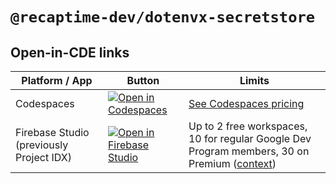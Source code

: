 # `@recaptime-dev/dotenvx-secretstore`

## Open-in-CDE links

| Platform / App | Button | Limits |
| --- | --- | --- |
| Codespaces | [![Open in Codespaces](https://github.com/codespaces/badge.svg)][ghcs-new] | [See Codespaces pricing][ghcs-pricing] |
| Firebase Studio (previously Project IDX) | [![Open in Firebase Studio](https://cdn.firebasestudio.dev/btn/open_blue_32.svg)][fbs-open] | Up to 2 free workspaces, 10 for regular Google Dev Program members, 30 on Premium ([context][fbs-quota])|

[ghcs-new]: https://codespaces.new/recaptime-dev/dotenvx-secretstore
[ghcs-pricing]: https://docs.github.com/en/billing/managing-billing-for-your-products/managing-billing-for-github-codespaces/about-billing-for-github-codespaces
[fbs-open]: https://studio.firebase.google.com/import?url=https%3A%2F%2Fgithub.com%2Frecaptime-dev%2Fdotenvx-secretstore
[fbs-quota]: https://firebase.google.com/docs/studio#pricing

